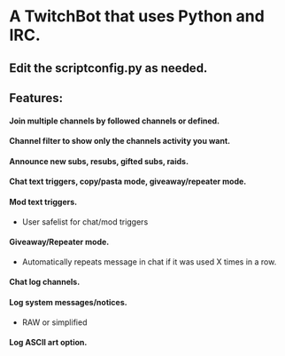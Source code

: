 # A TwitchBot that uses Python and IRC.

## Edit the scriptconfig.py as needed.

## Features:

#### Join multiple channels by followed channels or defined.

#### Channel filter to show only the channels activity you want.

#### Announce new subs, resubs, gifted subs, raids.

#### Chat text triggers, copy/pasta mode, giveaway/repeater mode.

#### Mod text triggers.

* User safelist for chat/mod triggers

#### Giveaway/Repeater mode.

* Automatically repeats message in chat if it was used X times in a row.

#### Chat log channels.

#### Log system messages/notices.

* RAW or simplified

#### Log ASCII art option.


